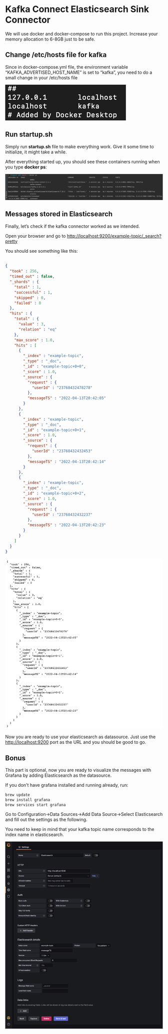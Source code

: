 # Kafka Connect Elasticsearch Sink Connector

We will use docker and docker-compose to run this project. Increase your memory allocation to 6-8GB just to be safe.

## Change /etc/hosts file for kafka

Since in docker-compose.yml file, the environment variable “KAFKA_ADVERTISED_HOST_NAME” is set to “kafka”, you need to do a small change in your /etc/hosts file 

![](images/host.png)

## Run startup.sh

Simply run **startup.sh** file to make everything work. Give it some time to initialize, it might take a while.

After everything started up, you should see these containers running when you type **docker ps**:

![](images/dockerps.png)

## Messages stored in Elasticsearch

Finally, let’s check if the kafka connector worked as we intended.

Open your browser and go to  [http://localhost:9200/example-topic/_search?pretty](http://localhost:9200/example-topic/_search?pretty)

You should see something like this:

```json

{
  "took" : 256,
  "timed_out" : false,
  "_shards" : {
    "total" : 1,
    "successful" : 1,
    "skipped" : 0,
    "failed" : 0
  },
  "hits" : {
    "total" : {
      "value" : 3,
      "relation" : "eq"
    },
    "max_score" : 1.0,
    "hits" : [
      {
        "_index" : "example-topic",
        "_type" : "_doc",
        "_id" : "example-topic+0+0",
        "_score" : 1.0,
        "_source" : {
          "request" : {
            "userId" : "23768432478278"
          },
          "messageTS" : "2022-04-13T20:42:05"
        }
      },
      {
        "_index" : "example-topic",
        "_type" : "_doc",
        "_id" : "example-topic+0+1",
        "_score" : 1.0,
        "_source" : {
          "request" : {
            "userId" : "23768432432453"
          },
          "messageTS" : "2022-04-13T20:42:14"
        }
      },
      {
        "_index" : "example-topic",
        "_type" : "_doc",
        "_id" : "example-topic+0+2",
        "_score" : 1.0,
        "_source" : {
          "request" : {
            "userId" : "23768432432237"
          },
          "messageTS" : "2022-04-13T20:42:23"
        }
      }
    ]
  }
}
```

![](images/messages.png)

Now you are ready to use your elasticsearch as datasource. Just use the [http://localhost:9200](http://localhost:9200) port as the URL and you should be good to go.

## Bonus

This part is optional, now you are ready to visualize the messages with Grafana by adding Elasticsearch as the datasource. 

If you don't have grafana installed and running already, run:

```shellscript
brew update
brew install grafana
brew services start grafana
```

Go to Configuration→Data Sources→Add Data Source→Select Elasticsearch and fill out the settings as the following. 

You need to keep in mind that your kafka topic name corresponds to the index name in elasticsearch.

![](images/datasource.png)


